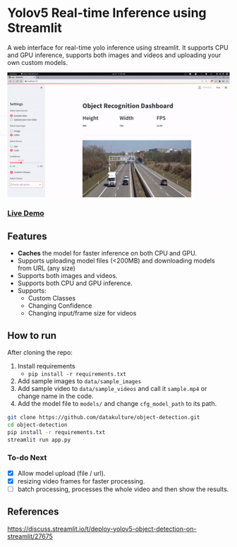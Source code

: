 # Yolov5 Real-time Inference using Streamlit
A web interface for real-time yolo inference using streamlit. It supports CPU and GPU inference, supports both images and videos and uploading your own custom models.

<img src="output.gif" alt="demo of the dashboard" width="800"/>

### [Live Demo](https://moaaztaha-yolo-interface-using-streamlit-app-ioset2.streamlit.app/)


## Features
- **Caches** the model for faster inference on both CPU and GPU.
- Supports uploading model files (<200MB) and downloading models from URL (any size)
- Supports both images and videos.
- Supports both CPU and GPU inference.
- Supports:
  - Custom Classes
  - Changing Confidence
  - Changing input/frame size for videos


## How to run
After cloning the repo:
1. Install requirements
   - `pip install -r requirements.txt`
2. Add sample images to `data/sample_images`
3. Add sample video to `data/sample_videos` and call it `sample.mp4` or change name in the code.
4. Add the model file to `models/` and change `cfg_model_path` to its path.
```bash
git clone https://github.com/datakulture/object-detection.git
cd object-detection
pip install -r requirements.txt
streamlit run app.py
```

### To-do Next
- [x] Allow model upload (file / url).
- [x] resizing video frames for faster processing.
- [ ] batch processing, processes the whole video and then show the results.

## References
https://discuss.streamlit.io/t/deploy-yolov5-object-detection-on-streamlit/27675
